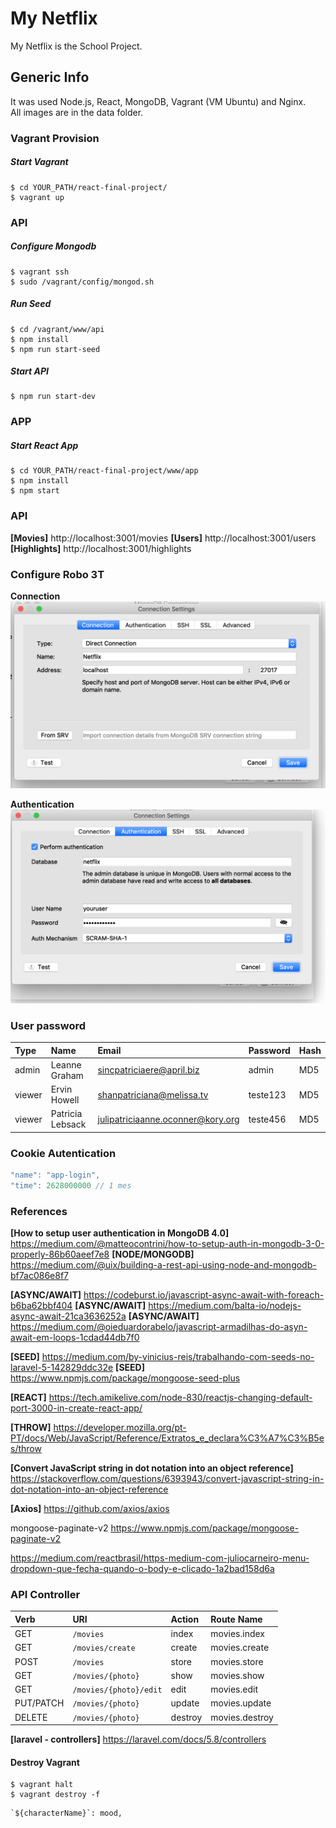 # My Netflix
My Netflix is the School Project.

## Generic Info
It was used Node.js, React, MongoDB, Vagrant (VM Ubuntu) and Nginx.<br>
All images are in the data folder. 

### Vagrant Provision
##### Start Vagrant
```shell
$ cd YOUR_PATH/react-final-project/
$ vagrant up
```

### API
##### Configure Mongodb 
```shell
$ vagrant ssh
$ sudo /vagrant/config/mongod.sh
```

##### Run Seed 
```shell
$ cd /vagrant/www/api
$ npm install
$ npm run start-seed
```

##### Start API
```shell
$ npm run start-dev
```

### APP
##### Start React App
```shell
$ cd YOUR_PATH/react-final-project/www/app
$ npm install
$ npm start
```

### API
**[Movies]** http://localhost:3001/movies
**[Users]** http://localhost:3001/users
**[Highlights]** http://localhost:3001/highlights


### Configure Robo 3T
**Connection**
![](git/Robo-3t-configure-2.png)



**Authentication**
![](git/Robo-3t-configure-1.png)


### User password 
| Type    | Name              | Email                              | Password  | Hash  |
| :------ | :---------------- | :--------------------------------- | :-------- | :---- |
| admin   | Leanne Graham     | sincpatriciaere@april.biz          | admin     | MD5   |
| viewer  | Ervin Howell      | shanpatriciana@melissa.tv          | teste123  | MD5   |
| viewer  | Patricia Lebsack  | julipatriciaanne.oconner@kory.org  | teste456  | MD5   |



### Cookie Autentication
```javascript
"name": "app-login",
"time": 2628000000 // 1 mes
```


### References
**[How to setup user authentication in MongoDB 4.0]** 
https://medium.com/@matteocontrini/how-to-setup-auth-in-mongodb-3-0-properly-86b60aeef7e8
**[NODE/MONGODB]** https://medium.com/@uix/building-a-rest-api-using-node-and-mongodb-bf7ac086e8f7

**[ASYNC/AWAIT]** https://codeburst.io/javascript-async-await-with-foreach-b6ba62bbf404
**[ASYNC/AWAIT]** https://medium.com/balta-io/nodejs-async-await-21ca3636252a
**[ASYNC/AWAIT]** https://medium.com/@oieduardorabelo/javascript-armadilhas-do-asyn-await-em-loops-1cdad44db7f0

**[SEED]** https://medium.com/by-vinicius-reis/trabalhando-com-seeds-no-laravel-5-142829ddc32e
**[SEED]** https://www.npmjs.com/package/mongoose-seed-plus

**[REACT]** https://tech.amikelive.com/node-830/reactjs-changing-default-port-3000-in-create-react-app/

**[THROW]** https://developer.mozilla.org/pt-PT/docs/Web/JavaScript/Reference/Extratos_e_declara%C3%A7%C3%B5es/throw

**[Convert JavaScript string in dot notation into an object reference]**
https://stackoverflow.com/questions/6393943/convert-javascript-string-in-dot-notation-into-an-object-reference

**[Axios]**
https://github.com/axios/axios

mongoose-paginate-v2 
https://www.npmjs.com/package/mongoose-paginate-v2

https://medium.com/reactbrasil/https-medium-com-juliocarneiro-menu-dropdown-que-fecha-quando-o-body-e-clicado-1a2bad158d6a



### API Controller 
| Verb      | URI                    | Action  | Route Name     |
| :-------- | :--------------------- | :------ | :------------- |
| GET       | `/movies`              | index   | movies.index   |
| GET       | `/movies/create`       | create  | movies.create  |
| POST      | `/movies`              | store   | movies.store   |
| GET       | `/movies/{photo}`      | show    | movies.show    |
| GET       | `/movies/{photo}/edit` | edit    | movies.edit    |
| PUT/PATCH | `/movies/{photo}`      | update  | movies.update  |
| DELETE    | `/movies/{photo}`      | destroy | movies.destroy |

**[laravel - controllers]**
https://laravel.com/docs/5.8/controllers


#### Destroy Vagrant
```shell
$ vagrant halt
$ vagrant destroy -f
```

```
`${characterName}`: mood,
```